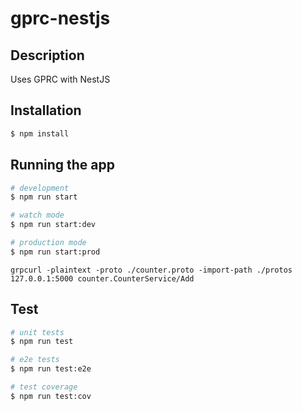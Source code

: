 # gprc-nestjs

## Description
Uses GPRC with NestJS

## Installation

```bash
$ npm install
```

## Running the app

```bash
# development
$ npm run start

# watch mode
$ npm run start:dev

# production mode
$ npm run start:prod
```

```
grpcurl -plaintext -proto ./counter.proto -import-path ./protos 127.0.0.1:5000 counter.CounterService/Add
```

## Test

```bash
# unit tests
$ npm run test

# e2e tests
$ npm run test:e2e

# test coverage
$ npm run test:cov
```
